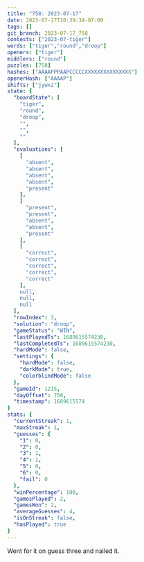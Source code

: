 ```yaml
---
title: "758: 2023-07-17"
date: 2023-07-17T10:39:34-07:00
tags: []
git_branch: 2023-07-17_758
contests: ["2023-07-tiger"]
words: ["tiger","round","droop"]
openers: ["tiger"]
middlers: ["round"]
puzzles: [758]
hashes: ["AAAAPPPAAPCCCCCXXXXXXXXXXXXXXX"]
openerHash: ["AAAAP"]
shifts: ["jywxz"]
state: {
  "boardState": [
    "tiger",
    "round",
    "droop",
    "",
    "",
    ""
  ],
  "evaluations": [
    [
      "absent",
      "absent",
      "absent",
      "absent",
      "present"
    ],
    [
      "present",
      "present",
      "absent",
      "absent",
      "present"
    ],
    [
      "correct",
      "correct",
      "correct",
      "correct",
      "correct"
    ],
    null,
    null,
    null
  ],
  "rowIndex": 3,
  "solution": "droop",
  "gameStatus": "WIN",
  "lastPlayedTs": 1689615574230,
  "lastCompletedTs": 1689615574230,
  "hardMode": false,
  "settings": {
    "hardMode": false,
    "darkMode": true,
    "colorblindMode": false
  },
  "gameId": 1215,
  "dayOffset": 758,
  "timestamp": 1689615574
}
stats: {
  "currentStreak": 1,
  "maxStreak": 1,
  "guesses": {
    "1": 0,
    "2": 0,
    "3": 1,
    "4": 1,
    "5": 0,
    "6": 0,
    "fail": 0
  },
  "winPercentage": 100,
  "gamesPlayed": 2,
  "gamesWon": 2,
  "averageGuesses": 4,
  "isOnStreak": false,
  "hasPlayed": true
}
---
```

<!-- more -->
Went for it on guess three and nailed it. 

